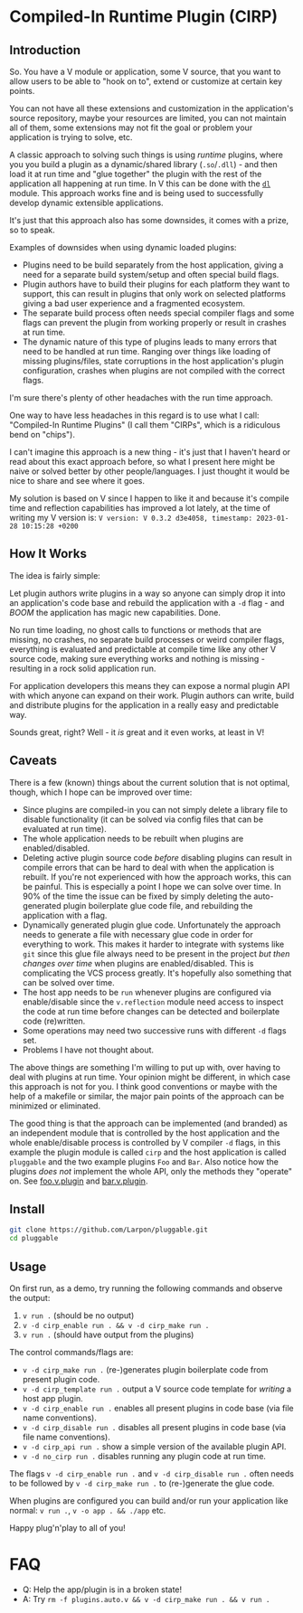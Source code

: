 # Compiled-In Runtime Plugin (CIRP)

## Introduction

So. You have a V module or application, some V source, that you want to
allow users to be able to "hook on to", extend or customize at certain key points.

You can not have all these extensions and customization in
the application's source repository, maybe your resources are limited,
you can not maintain all of them, some extensions may not fit the goal or
problem your application is trying to solve, etc.

A classic approach to solving such things is using *runtime* plugins, where you
you build a plugin as a dynamic/shared library (`.so`/`.dll`) - and then
load it at run time and "glue together" the plugin with the rest of the
application all happening at run time. In V this can be done with the [`dl`](https://modules.vlang.io/dl.html) module.
This approach works fine and is being used to successfully develop dynamic
extensible applications.

It's just that this approach also has some downsides, it comes with a prize, so to speak.

Examples of downsides when using dynamic loaded plugins:

* Plugins need to be build separately from the host application, giving a need for
  a separate build system/setup and often special build flags.
* Plugin authors have to build their plugins for each platform they want to support,
  this can result in plugins that only work on selected platforms giving a bad user
  experience and a fragmented ecosystem.
* The separate build process often needs special compiler flags and some flags
  can prevent the plugin from working properly or result in crashes at run time.
* The dynamic nature of this type of plugins leads to many errors that need to be
  handled at run time. Ranging over things like loading of missing plugins/files, state
  corruptions in the host application's plugin configuration, crashes when plugins
  are not compiled with the correct flags.

I'm sure there's plenty of other headaches with the run time approach.

One way to have less headaches in this regard is to use what I call:
"Compiled-In Runtime Plugins" (I call them "CIRPs", which is a ridiculous bend on "chips").

I can't imagine this approach is a new thing - it's just that I haven't heard or
read about this exact approach before, so what I present here might be naive
or solved better by other people/languages. I just thought it would be nice to share
and see where it goes.

My solution is based on V since I happen to like it and because it's compile time and
reflection capabilities has improved a lot lately, at the time of writing my V version is:
`V version: V 0.3.2 d3e4058, timestamp: 2023-01-28 10:15:28 +0200`

## How It Works

The idea is fairly simple:

Let plugin authors write plugins in a way so anyone can simply drop it into an application's
code base and rebuild the application with a `-d` flag - and *BOOM* the application has magic
new capabilities. Done.

No run time loading, no ghost calls to functions or methods that are missing, no crashes,
no separate build processes or weird compiler flags, everything is evaluated and predictable
at compile time like any other V source code, making sure everything works and nothing
is missing - resulting in a rock solid application run.

For application developers this means they can expose a normal plugin API with which
anyone can expand on their work. Plugin authors can write, build and distribute plugins for
the application in a really easy and predictable way.

Sounds great, right? Well - it _is_ great and it even works, at least in V!

## Caveats

There is a few (known) things about the current solution that is not optimal, though,
which I hope can be improved over time:

* Since plugins are compiled-in you can not simply delete a library file to disable
  functionality (it can be solved via config files that can be evaluated at run time).
* The whole application needs to be rebuilt when plugins are enabled/disabled.
* Deleting active plugin source code *before* disabling plugins can result in compile
  errors that can be hard to deal with when the application is rebuilt.
  If you're not experienced with how the approach works, this can be painful.
  This is especially a point I hope we can solve over time. In 90% of the time the issue
  can be fixed by simply deleting the auto-generated plugin boilerplate glue code file,
  and rebuilding the application with a flag.
* Dynamically generated plugin glue code. Unfortunately the approach needs to generate
  a file with necessary glue code in order for everything to work. This makes it harder
  to integrate with systems like `git` since this glue file always need to be present in
  the project *but then changes over time* when plugins are enabled/disabled.
  This is complicating the VCS process greatly. It's hopefully also something that can
  be solved over time.
* The host app needs to be `run` whenever plugins are configured via enable/disable
  since the `v.reflection` module need access to inspect the code at run time before
  changes can be detected and boilerplate code (re)written.
* Some operations may need two successive runs with different `-d` flags set.
* Problems I have not thought about.

The above things are something I'm willing to put up with, over having to deal with plugins
at run time. Your opinion might be different, in which case this approach is not for you.
I think good conventions or maybe with the help of a makefile or similar, the major pain
points of the approach can be minimized or eliminated.

The good thing is that the approach can be implemented (and branded) as an independent
module that is controlled by the host application and the whole enable/disable process
is controlled by V compiler `-d` flags, in this example the plugin module is called
`cirp` and the host application is called `pluggable` and the two example plugins `Foo`
and `Bar`.
Also notice how the plugins *does not* implement the whole API, only the methods
they "operate" on. See [foo.v.plugin](foo.v.plugin) and [bar.v.plugin](bar.v.plugin).

## Install

```bash
git clone https://github.com/Larpon/pluggable.git
cd pluggable
```

## Usage

On first run, as a demo, try running the following commands and observe the output:

1. `v run .` (should be no output)
2. `v -d cirp_enable run . && v -d cirp_make run .`
3. `v run .` (should have output from the plugins)

The control commands/flags are:

* `v -d cirp_make run .` (re-)generates plugin boilerplate code from present plugin code.
* `v -d cirp_template run .` output a V source code template for *writing* a host app plugin.
* `v -d cirp_enable run .` enables all present plugins in code base (via file name conventions).
* `v -d cirp_disable run .` disables all present plugins in code base (via file name conventions).
* `v -d cirp_api run .` show a simple version of the available plugin API.
* `v -d no_cirp run .` disables running any plugin code at run time.

The flags `v -d cirp_enable run .` and `v -d cirp_disable run .` often needs to be followed by
`v -d cirp_make run .` to (re-)generate the glue code.

When plugins are configured you can build and/or run your application like normal:
`v run .`, `v -o app . && ./app` etc.

Happy plug'n'play to all of you!

# FAQ

* Q: Help the app/plugin is in a broken state!
* A: Try `rm -f plugins.auto.v && v -d cirp_make run . && v run .`
